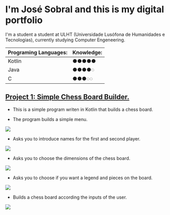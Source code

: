 # I'm José Sobral and this is my digital portfolio

I'm a student a student at ULHT (Universidade Lusófona de Humanidades e Tecnologias), currently studying Computer Engeneering.

| Programing Languages:  | Knowledge:   |
| :---                   | :---         |
| Kotlin                 | ●●●●●        |
| Java                   | ●●●●◌        |
| C                      | ●●●◌◌        |


## [Project 1: Simple Chess Board Builder.](josesobral22005813/Chess_Project_P1)
* This is a simple program writen in Kotlin that builds a chess board.

* The program builds a simple menu.

![](josesobral22005813/Portfolio_Jose/blob/main/images/ChessProjectOverviewImage1.PNG)

* Asks you to introduce names for the first and second player.

![](josesobral22005813/Portfolio_Jose/blob/main/images/ChessProjectOverviewImage2.PNG)

* Asks you to choose the dimensions of the chess board.

![](josesobral22005813/Portfolio_Jose/blob/main/images/ChessProjectOverviewImage3.PNG)

* Asks you to choose if you want a legend and pieces on the board.

![](josesobral22005813/Portfolio_Jose/blob/main/images/ChessProjectOverviewImage4.PNG)

* Builds a chess board according the inputs of the user.

![](josesobral22005813/Portfolio_Jose/blob/main/images/ChessProjectOverviewImage5.PNG)
